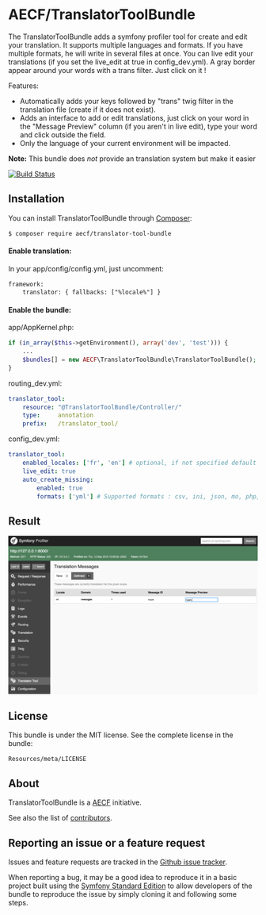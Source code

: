 AECF/TranslatorToolBundle
=============

The TranslatorToolBundle adds a symfony profiler tool for create and edit your translation.
It supports multiple languages and formats.
If you have multiple formats, he will write in several files at once.
You can live edit your translations (if you set the live_edit at true in config_dev.yml).
A gray border appear around your words with a trans filter. Just click on it !

Features:

- Automatically adds your keys followed by "trans" twig filter in the translation file (create if it does not exist).
- Adds an interface to add or edit translations, just click on your word in the "Message Preview" column (if you aren't in live edit), type your word and click outside the field.
- Only the language of your current environment will be impacted.

**Note:** This bundle does *not* provide an translation system but make it easier

[![Build Status](https://travis-ci.org/Aecf/TranslatorToolBundle.svg?branch=master)](https://travis-ci.org/Aecf/TranslatorToolBundle)

Installation
------------

You can install TranslatorToolBundle through [Composer](https://getcomposer.org):

```shell
$ composer require aecf/translator-tool-bundle
```

#### Enable translation:
In your app/config/config.yml, just uncomment:

    framework:
        translator: { fallbacks: ["%locale%"] }

#### Enable the bundle:

app/AppKernel.php:

```php
if (in_array($this->getEnvironment(), array('dev', 'test'))) {
    ...
    $bundles[] = new AECF\TranslatorToolBundle\TranslatorToolBundle();
}
```

routing_dev.yml:

```yml
translator_tool:
    resource: "@TranslatorToolBundle/Controller/"
    type:     annotation
    prefix:   /translator_tool/
```

config_dev.yml:

```yml
translator_tool:
    enabled_locales: ['fr', 'en'] # optional, if not specified default value is parameter "locale"
    live_edit: true
    auto_create_missing:
        enabled: true
        formats: ['yml'] # Supported formats : csv, ini, json, mo, php, po, yml, xml
```

Result
------

![TranslatorTool Profiler](Resources/doc/profiler.png)

License
-------

This bundle is under the MIT license. See the complete license in the bundle:

    Resources/meta/LICENSE

About
-----

TranslatorToolBundle is a [AECF](https://github.com/Aecf) initiative.

See also the list of [contributors](https://github.com/Aecf/TranslatorToolBundle/contributors).

Reporting an issue or a feature request
---------------------------------------

Issues and feature requests are tracked in the [Github issue tracker](https://github.com/Aecf/TranslatorToolBundle/issues).

When reporting a bug, it may be a good idea to reproduce it in a basic project
built using the [Symfony Standard Edition](https://github.com/symfony/symfony-standard)
to allow developers of the bundle to reproduce the issue by simply cloning it
and following some steps.
